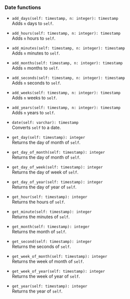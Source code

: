 ### Date functions

 * `add_days(self: timestamp, n: integer): timestamp`<br/>
   Adds `n` days to `self`.

 * `add_hours(self: timestamp, n: integer): timestamp`<br/>
   Adds `n` hours to `self`.

 * `add_minutes(self: timestamp, n: integer): timestamp`<br/>
   Adds `n` minutes to `self`.

 * `add_months(self: timestamp, n: integer): timestamp`<br/>
   Adds `n` months to `self`.

 * `add_seconds(self: timestamp, n: integer): timestamp`<br/>
   Adds `n` seconds to `self`.

 * `add_weeks(self: timestamp, n: integer): timestamp`<br/>
   Adds `n` weeks to `self`.

 * `add_years(self: timestamp, n: integer): timestamp`<br/>
   Adds `n` years to `self`.

 * `date(self: varchar): timestamp`<br/>
   Converts `self` to a date.

 * `get_day(self: timestamp): integer`<br/>
   Returns the day of month of `self`.

 * `get_day_of_month(self: timestamp): integer`<br/>
   Returns the day of month of `self`.

 * `get_day_of_week(self: timestamp): integer`<br/>
   Returns the day of week of `self`.

 * `get_day_of_year(self: timestamp): integer`<br/>
   Returns the day of year of `self`.

 * `get_hour(self: timestamp): integer`<br/>
   Returns the hours of `self`.

 * `get_minute(self: timestamp): integer`<br/>
   Returns the minutes of `self`.

 * `get_month(self: timestamp): integer`<br/>
   Returns the month of `self`.

 * `get_second(self: timestamp): integer`<br/>
   Returns the seconds of `self`.

 * `get_week_of_month(self: timestamp): integer`<br/>
   Returns the week of month of `self`.

 * `get_week_of_year(self: timestamp): integer`<br/>
   Returns the week of year of `self`.

 * `get_year(self: timestamp): integer`<br/>
   Returns the year of `self`.

